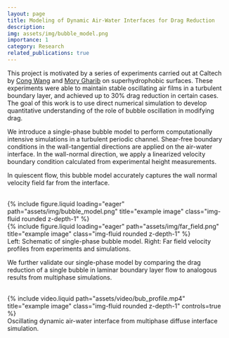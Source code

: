 ```yaml
---
layout: page
title: Modeling of Dynamic Air-Water Interfaces for Drag Reduction
description:
img: assets/img/bubble_model.png
importance: 1
category: Research
related_publications: true
---
```


This project is motivated by a series of experiments carried out at Caltech by [Cong Wang](https://engineering.uiowa.edu/directory/cong-wang) and [Mory Gharib](https://www.gharib.caltech.edu) on superhydrophobic surfaces. These experiments were able to maintain stable oscillating air films in a turbulent boundary layer, and achieved up to 30% drag reduction in certain cases. The goal of this work is to use direct numerical simulation to develop quantitative understanding of the role of bubble oscillation in modifying drag.

We introduce a single-phase bubble model to perform computationally intensive simulations in a turbulent periodic channel. Shear-free boundary conditions in the wall-tangential directions are applied on the air-water interface. In the wall-normal direction, we apply a linearized velocity boundary condition calculated from experimental height measurements. 

In quiescent flow, this bubble model accurately captures the wall normal velocity field far from the interface.

<br/>

<div class="row">
    <div class="col-sm-3 mt-3 mt-md-0">
        {% include figure.liquid loading="eager" path="assets/img/bubble_model.png" title="example image" class="img-fluid rounded z-depth-1" %}
    </div>
    <div class="col-sm-8 mt-3 mt-md-0">
        {% include figure.liquid loading="eager" path="assets/img/far_field.png" title="example image" class="img-fluid rounded z-depth-1" %}
    </div>
</div>
<div class="caption">
    Left: Schematic of single-phase bubble model. Right: Far field velocity profiles from experiments and simulations.
</div>

We further validate our single-phase model by comparing the drag reduction of a single bubble in laminar boundary layer flow to analogous results from multiphase simulations.

<br/>

<div class="row">
    <div class="col-sm mt-3 mt-md-0">
        {% include video.liquid path="assets/video/bub_profile.mp4" title="example image" class="img-fluid rounded z-depth-1" controls=true %}
    </div>
</div>
<div class="caption">
    Oscillating dynamic air-water interface from multiphase diffuse interface simulation.
</div>


<!--
<video autoplay="autoplay" loop="loop" width="768" height="512">
  <source src="/assets/video/bub_profile.mp4" type="video/mp4">
</video>
-->

